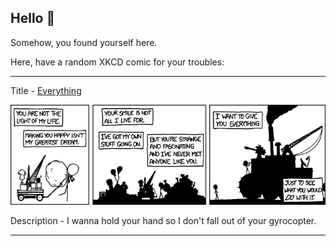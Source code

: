 ## Hello 👀

Somehow, you found yourself here.

Here, have a random XKCD comic for your troubles:

-----------------------------------

Title - [Everything](https://xkcd.com/968)

![Everything](./random_comic.png)

Description - I wanna hold your hand so I don't fall out of your gyrocopter.

-----------------------------------